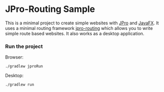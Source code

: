 # JPro-Routing Sample

This is a minimal project to create simple websites with [JPro](https://www.jpro.one/) and [JavaFX](https://openjfx.io/).
It uses a minimal routing framework [jpro-routing](https://github.com/JPro-one/JPro-Platform/tree/main/jpro-routing) 
which allows you to write simple route based websites.
It also works as a desktop application.


### Run the project
Browser:
```
./gradlew jproRun
```
Desktop:
```
./gradlew run
```
